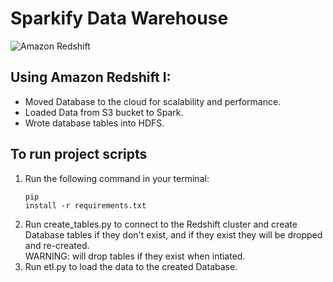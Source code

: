 # Sparkify Data Warehouse

![Amazon Redshift]('amazon-redshift-logo.png')

## Using Amazon Redshift I:

- Moved Database to the cloud for scalability and performance.
- Loaded Data from S3 bucket to Spark.
- Wrote database tables into HDFS.

## To run project scripts

1. Run the following command in your terminal: <br> <pre><code>pip install -r requirements.txt</code></pre>
2. Run create_tables.py to connect to the Redshift cluster and create Database tables if they don't exist, and if they exist they will be dropped and re-created. <br> WARNING: will drop tables if they exist when intiated.
3. Run etl.py to load the data to the created Database.

